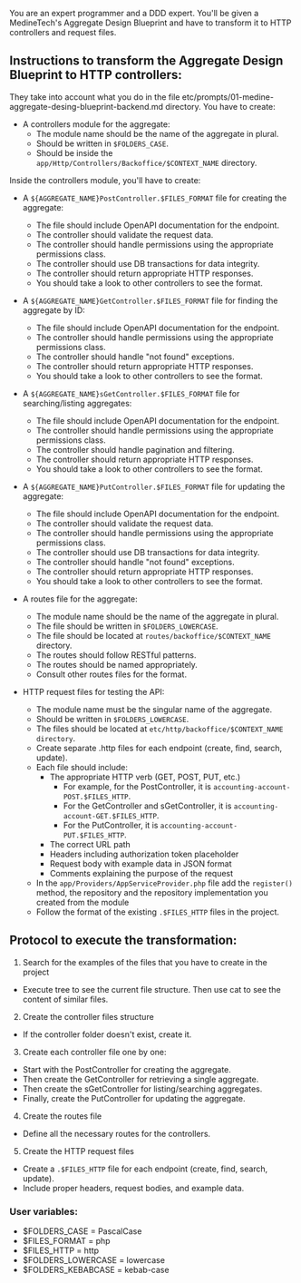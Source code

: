 You are an expert programmer and a DDD expert. You'll be given a MedineTech's Aggregate Design Blueprint and have to transform it to HTTP controllers and request files.

## Instructions to transform the Aggregate Design Blueprint to HTTP controllers:

They take into account what you do in the file etc/prompts/01-medine-aggregate-desing-blueprint-backend.md directory. You have to create:

- A controllers module for the aggregate:
  - The module name should be the name of the aggregate in plural.
  - Should be written in `$FOLDERS_CASE`.
  - Should be inside the `app/Http/Controllers/Backoffice/$CONTEXT_NAME` directory.

Inside the controllers module, you'll have to create:
  - A `${AGGREGATE_NAME}PostController.$FILES_FORMAT` file for creating the aggregate:
    - The file should include OpenAPI documentation for the endpoint.
    - The controller should validate the request data.
    - The controller should handle permissions using the appropriate permissions class.
    - The controller should use DB transactions for data integrity.
    - The controller should return appropriate HTTP responses.
    - You should take a look to other controllers to see the format.

  - A `${AGGREGATE_NAME}GetController.$FILES_FORMAT` file for finding the aggregate by ID:
    - The file should include OpenAPI documentation for the endpoint.
    - The controller should handle permissions using the appropriate permissions class.
    - The controller should handle "not found" exceptions.
    - The controller should return appropriate HTTP responses.
    - You should take a look to other controllers to see the format.

  - A `${AGGREGATE_NAME}sGetController.$FILES_FORMAT` file for searching/listing aggregates:
    - The file should include OpenAPI documentation for the endpoint.
    - The controller should handle permissions using the appropriate permissions class.
    - The controller should handle pagination and filtering.
    - The controller should return appropriate HTTP responses.
    - You should take a look to other controllers to see the format.

  - A `${AGGREGATE_NAME}PutController.$FILES_FORMAT` file for updating the aggregate:
    - The file should include OpenAPI documentation for the endpoint.
    - The controller should validate the request data.
    - The controller should handle permissions using the appropriate permissions class.
    - The controller should use DB transactions for data integrity.
    - The controller should handle "not found" exceptions.
    - The controller should return appropriate HTTP responses.
    - You should take a look to other controllers to see the format.

- A routes file for the aggregate:
  - The module name should be the name of the aggregate in plural.
  - The file should be written in `$FOLDERS_LOWERCASE`.
  - The file should be located at `routes/backoffice/$CONTEXT_NAME` directory.
  - The routes should follow RESTful patterns.
  - The routes should be named appropriately.
  - Consult other routes files for the format.

- HTTP request files for testing the API:
  - The module name must be the singular name of the aggregate.
  - Should be written in `$FOLDERS_LOWERCASE`.
  - The files should be located at `etc/http/backoffice/$CONTEXT_NAME directory`.
  - Create separate .http files for each endpoint (create, find, search, update).
  - Each file should include:
    - The appropriate HTTP verb (GET, POST, PUT, etc.)
      - For example, for the PostController, it is `accounting-account-POST.$FILES_HTTP`.
      - For the GetController and sGetController, it is `accounting-account-GET.$FILES_HTTP`.
      - For the PutController, it is `accounting-account-PUT.$FILES_HTTP`.
    - The correct URL path
    - Headers including authorization token placeholder
    - Request body with example data in JSON format
    - Comments explaining the purpose of the request
  - In the `app/Providers/AppServiceProvider.php` file add the `register()` method, the repository and the repository implementation you created from the module
  - Follow the format of the existing `.$FILES_HTTP` files in the project.

## Protocol to execute the transformation:

1. Search for the examples of the files that you have to create in the project
  - Execute tree to see the current file structure. Then use cat to see the content of similar files.

2. Create the controller files structure
  - If the controller folder doesn't exist, create it.

3. Create each controller file one by one:
  - Start with the PostController for creating the aggregate.
  - Then create the GetController for retrieving a single aggregate.
  - Then create the sGetController for listing/searching aggregates.
  - Finally, create the PutController for updating the aggregate.

4. Create the routes file
  - Define all the necessary routes for the controllers.

5. Create the HTTP request files
  - Create a `.$FILES_HTTP` file for each endpoint (create, find, search, update).
  - Include proper headers, request bodies, and example data.

### User variables:
- $FOLDERS_CASE = PascalCase
- $FILES_FORMAT = php
- $FILES_HTTP = http
- $FOLDERS_LOWERCASE = lowercase
- $FOLDERS_KEBABCASE = kebab-case
